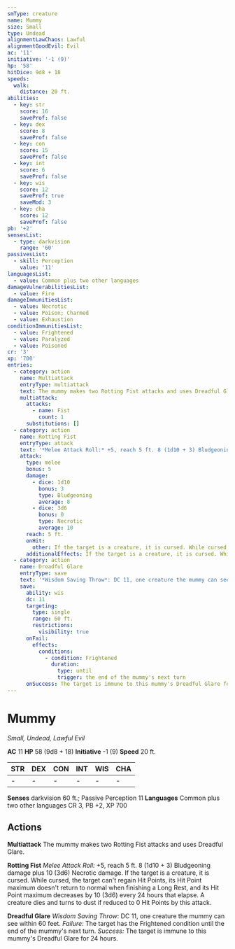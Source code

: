 ```yaml
---
smType: creature
name: Mummy
size: Small
type: Undead
alignmentLawChaos: Lawful
alignmentGoodEvil: Evil
ac: '11'
initiative: '-1 (9)'
hp: '58'
hitDice: 9d8 + 18
speeds:
  walk:
    distance: 20 ft.
abilities:
  - key: str
    score: 16
    saveProf: false
  - key: dex
    score: 8
    saveProf: false
  - key: con
    score: 15
    saveProf: false
  - key: int
    score: 6
    saveProf: false
  - key: wis
    score: 12
    saveProf: true
    saveMod: 3
  - key: cha
    score: 12
    saveProf: false
pb: '+2'
sensesList:
  - type: darkvision
    range: '60'
passivesList:
  - skill: Perception
    value: '11'
languagesList:
  - value: Common plus two other languages
damageVulnerabilitiesList:
  - value: Fire
damageImmunitiesList:
  - value: Necrotic
  - value: Poison; Charmed
  - value: Exhaustion
conditionImmunitiesList:
  - value: Frightened
  - value: Paralyzed
  - value: Poisoned
cr: '3'
xp: '700'
entries:
  - category: action
    name: Multiattack
    entryType: multiattack
    text: The mummy makes two Rotting Fist attacks and uses Dreadful Glare.
    multiattack:
      attacks:
        - name: Fist
          count: 1
      substitutions: []
  - category: action
    name: Rotting Fist
    entryType: attack
    text: '*Melee Attack Roll:* +5, reach 5 ft. 8 (1d10 + 3) Bludgeoning damage plus 10 (3d6) Necrotic damage. If the target is a creature, it is cursed. While cursed, the target can''t regain Hit Points, its Hit Point maximum doesn''t return to normal when finishing a Long Rest, and its Hit Point maximum decreases by 10 (3d6) every 24 hours that elapse. A creature dies and turns to dust if reduced to 0 Hit Points by this attack.'
    attack:
      type: melee
      bonus: 5
      damage:
        - dice: 1d10
          bonus: 3
          type: Bludgeoning
          average: 8
        - dice: 3d6
          bonus: 0
          type: Necrotic
          average: 10
      reach: 5 ft.
      onHit:
        other: If the target is a creature, it is cursed. While cursed, the target can't regain Hit Points, its Hit Point maximum doesn't return to normal when finishing a Long Rest, and its Hit Point maximum decreases by 10 (3d6) every 24 hours that elapse. A creature dies and turns to dust if reduced to 0 Hit Points by this attack.
      additionalEffects: If the target is a creature, it is cursed. While cursed, the target can't regain Hit Points, its Hit Point maximum doesn't return to normal when finishing a Long Rest, and its Hit Point maximum decreases by 10 (3d6) every 24 hours that elapse. A creature dies and turns to dust if reduced to 0 Hit Points by this attack.
  - category: action
    name: Dreadful Glare
    entryType: save
    text: '*Wisdom Saving Throw*: DC 11, one creature the mummy can see within 60 feet. *Failure:*  The target has the Frightened condition until the end of the mummy''s next turn. *Success:*  The target is immune to this mummy''s Dreadful Glare for 24 hours.'
    save:
      ability: wis
      dc: 11
      targeting:
        type: single
        range: 60 ft.
        restrictions:
          visibility: true
      onFail:
        effects:
          conditions:
            - condition: Frightened
              duration:
                type: until
                trigger: the end of the mummy's next turn
      onSuccess: The target is immune to this mummy's Dreadful Glare for 24 hours.
---
```


# Mummy
*Small, Undead, Lawful Evil*

**AC** 11
**HP** 58 (9d8 + 18)
**Initiative** -1 (9)
**Speed** 20 ft.

| STR | DEX | CON | INT | WIS | CHA |
| --- | --- | --- | --- | --- | --- |
| - | - | - | - | - | - |

**Senses** darkvision 60 ft.; Passive Perception 11
**Languages** Common plus two other languages
CR 3, PB +2, XP 700

## Actions

**Multiattack**
The mummy makes two Rotting Fist attacks and uses Dreadful Glare.

**Rotting Fist**
*Melee Attack Roll:* +5, reach 5 ft. 8 (1d10 + 3) Bludgeoning damage plus 10 (3d6) Necrotic damage. If the target is a creature, it is cursed. While cursed, the target can't regain Hit Points, its Hit Point maximum doesn't return to normal when finishing a Long Rest, and its Hit Point maximum decreases by 10 (3d6) every 24 hours that elapse. A creature dies and turns to dust if reduced to 0 Hit Points by this attack.

**Dreadful Glare**
*Wisdom Saving Throw*: DC 11, one creature the mummy can see within 60 feet. *Failure:*  The target has the Frightened condition until the end of the mummy's next turn. *Success:*  The target is immune to this mummy's Dreadful Glare for 24 hours.
